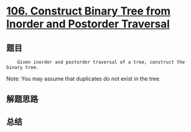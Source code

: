 # [106. Construct Binary Tree from Inorder and Postorder Traversal](https://leetcode.com/problems/construct-binary-tree-from-inorder-and-postorder-traversal/)

## 题目

        Given inorder and postorder traversal of a tree, construct the binary tree.

Note:
You may assume that duplicates do not exist in the tree.

      

## 解题思路


## 总结


